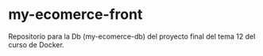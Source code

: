 # my-ecomerce-front
Repositorio para la Db (my-ecomerce-db) del proyecto final del tema 12 del curso de Docker.
